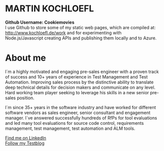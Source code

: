 # MARTIN KOCHLOEFL
  
**Github Username: Cookiemovies**  
I use Github to store some of my static web pages, which are compiled at: <http://www.kochloefl.de/work> and for experimenting with Node.js/Javascript creating APIs and publishing them locally and to Azure.
  
# About me
I´m a highly motivated and engaging pre-sales engineer with a proven track of success and 10+ years of experience in Test Management and Test Automation. Improving sales process by the distinctive ability to translate deep technical details for decision makers and communicate on any level. Hard working team player seeking to leverage his skills in a new senior pre-sales position.  
  
I´m since 35+ years in the software industry and have worked for different software vendors as sales engineer, senior consultant and engagement manager. I´ve answered successfully hundreds of RfPs for tool evaluations and led many tool evaluations for source code control, requirements management, test management, test automation and ALM tools.  
  
[Find me on LinkedIn](linkedin.com/in/kochloefl)  
[Follow my Testblog](http://www.kochloefl.de/testblog/)  
